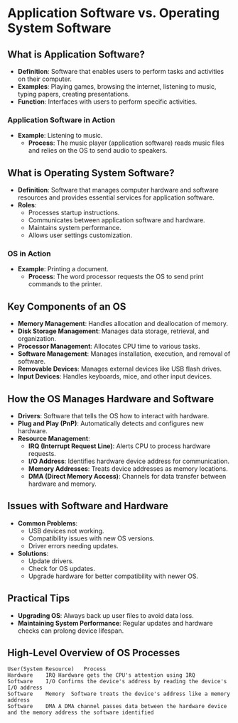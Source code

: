 # Application Software vs. Operating System Software
## What is Application Software?

- **Definition**: Software that enables users to perform tasks and activities on their computer.
- **Examples**: Playing games, browsing the internet, listening to music, typing papers, creating presentations.
- **Function**: Interfaces with users to perform specific activities.

### Application Software in Action
- **Example**: Listening to music.
  - **Process**: The music player (application software) reads music files and relies on the OS to send audio to speakers.

## What is Operating System Software?

- **Definition**: Software that manages computer hardware and software resources and provides essential services for application software.
- **Roles**:
  - Processes startup instructions.
  - Communicates between application software and hardware.
  - Maintains system performance.
  - Allows user settings customization.
  
### OS in Action
- **Example**: Printing a document.
  - **Process**: The word processor requests the OS to send print commands to the printer.

## Key Components of an OS

- **Memory Management**: Handles allocation and deallocation of memory.
- **Disk Storage Management**: Manages data storage, retrieval, and organization.
- **Processor Management**: Allocates CPU time to various tasks.
- **Software Management**: Manages installation, execution, and removal of software.
- **Removable Devices**: Manages external devices like USB flash drives.
- **Input Devices**: Handles keyboards, mice, and other input devices.

## How the OS Manages Hardware and Software

- **Drivers**: Software that tells the OS how to interact with hardware.
- **Plug and Play (PnP)**: Automatically detects and configures new hardware.
- **Resource Management**:
  - **IRQ (Interrupt Request Line)**: Alerts CPU to process hardware requests.
  - **I/O Address**: Identifies hardware device address for communication.
  - **Memory Addresses**: Treats device addresses as memory locations.
  - **DMA (Direct Memory Access)**: Channels for data transfer between hardware and memory.

## Issues with Software and Hardware

- **Common Problems**:
  - USB devices not working.
  - Compatibility issues with new OS versions.
  - Driver errors needing updates.
- **Solutions**:
  - Update drivers.
  - Check for OS updates.
  - Upgrade hardware for better compatibility with newer OS.

## Practical Tips

- **Upgrading OS**: Always back up user files to avoid data loss.
- **Maintaining System Performance**: Regular updates and hardware checks can prolong device lifespan.

## High-Level Overview of OS Processes

```plaintext
User(System Resource)	Process
Hardware	IRQ	Hardware gets the CPU's attention using IRQ
Software	I/O	Confirms the device's address by reading the device's I/O address
Software	Memory	Software treats the device's address like a memory address
Software	DMA	A DMA channel passes data between the hardware device and the memory address the software identified
